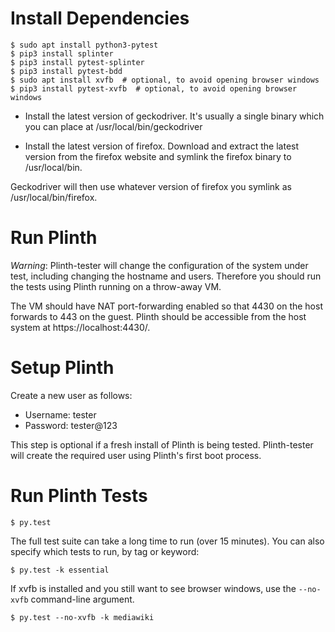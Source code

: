 # Install Dependencies

```
$ sudo apt install python3-pytest
$ pip3 install splinter
$ pip3 install pytest-splinter
$ pip3 install pytest-bdd
$ sudo apt install xvfb  # optional, to avoid opening browser windows
$ pip3 install pytest-xvfb  # optional, to avoid opening browser windows
```

- Install the latest version of geckodriver. 
It's usually a single binary which you can place at /usr/local/bin/geckodriver

- Install the latest version of firefox. 
Download and extract the latest version from the firefox website and symlink the firefox binary to /usr/local/bin.

Geckodriver will then use whatever version of firefox you symlink as /usr/local/bin/firefox.

# Run Plinth

*Warning*: Plinth-tester will change the configuration of the system
 under test, including changing the hostname and users. Therefore you
 should run the tests using Plinth running on a throw-away VM.

The VM should have NAT port-forwarding enabled so that 4430 on the
host forwards to 443 on the guest. Plinth should be accessible from
the host system at https://localhost:4430/.

# Setup Plinth

Create a new user as follows:

* Username: tester
* Password: tester@123

This step is optional if a fresh install of Plinth is being
tested. Plinth-tester will create the required user using Plinth's
first boot process.

# Run Plinth Tests

```
$ py.test
```

The full test suite can take a long time to run (over 15 minutes). You
can also specify which tests to run, by tag or keyword:

```
$ py.test -k essential
```

If xvfb is installed and you still want to see browser windows, use the 
`--no-xvfb` command-line argument.

```
$ py.test --no-xvfb -k mediawiki
```
